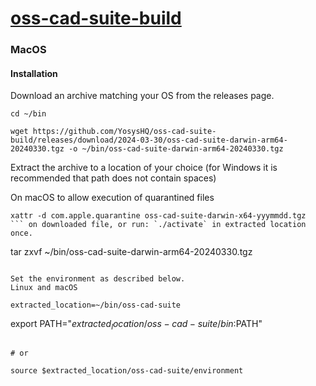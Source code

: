 # [oss-cad-suite-build](https://github.com/YosysHQ/oss-cad-suite-build)



### MacOS


#### Installation

Download an archive matching your OS from the releases page.

```
cd ~/bin
```

```
wget https://github.com/YosysHQ/oss-cad-suite-build/releases/download/2024-03-30/oss-cad-suite-darwin-arm64-20240330.tgz -o ~/bin/oss-cad-suite-darwin-arm64-20240330.tgz
```

Extract the archive to a location of your choice (for Windows it is recommended that path does not contain spaces)


On macOS to allow execution of quarantined files 
```
xattr -d com.apple.quarantine oss-cad-suite-darwin-x64-yyymmdd.tgz
``` on downloaded file, or run: `./activate` in extracted location once.

```
tar zxvf ~/bin/oss-cad-suite-darwin-arm64-20240330.tgz
```

Set the environment as described below.
Linux and macOS

extracted_location=~/bin/oss-cad-suite

```
export PATH="$extracted_location/oss-cad-suite/bin:$PATH"
```

# or

source $extracted_location/oss-cad-suite/environment

